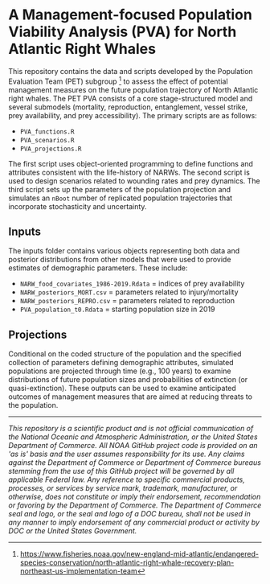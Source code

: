 # A Management-focused Population Viability Analysis (PVA) for North Atlantic Right Whales

This repository contains the data and scripts developed by the Population Evaluation Team (PET) subgroup [^*] to assess the effect of potential management measures on the future population trajectory of North Atlantic right whales. The PET PVA consists of a core stage-structured model and several submodels (mortality, reproduction, entanglement, vessel strike, prey availability, and prey accessibility). The primary scripts are as follows:

-   `PVA_functions.R`
-   `PVA_scenarios.R`
-   `PVA_projections.R`

The first script uses object-oriented programming to define functions and attributes consistent with the life-history of NARWs. The second script is used to design scenarios related to wounding rates and prey dynamics. The third script sets up the parameters of the population projection and simulates an `nBoot` number of replicated population trajectories that incorporate stochasticity and uncertainty.

## Inputs

The inputs folder contains various objects representing both data and posterior distributions from other models that were used to provide estimates of demographic parameters. These include:

-   `NARW_food_covariates_1986-2019.Rdata` = indices of prey availability
-   `NARW_posteriors_MORT.csv` = parameters related to injury/mortality
-   `NARW_posteriors_REPRO.csv` = parameters related to reproduction
-   `PVA_population_t0.Rdata` = starting population size in 2019

## Projections

Conditional on the coded structure of the population and the specified collection of parameters defining demographic attributes, simulated populations are projected through time (e.g., 100 years) to examine distributions of future population sizes and probabilities of extinction (or quasi-extinction). These outputs can be used to examine anticipated outcomes of management measures that are aimed at reducing threats to the population.

[^*]: https://www.fisheries.noaa.gov/new-england-mid-atlantic/endangered-species-conservation/north-atlantic-right-whale-recovery-plan-northeast-us-implementation-team
------------------------------------------------------------------------

*This repository is a scientific product and is not official communication of the National Oceanic and Atmospheric Administration, or the United States Department of Commerce. All NOAA GitHub project code is provided on an 'as is' basis and the user assumes responsibility for its use. Any claims against the Department of Commerce or Department of Commerce bureaus stemming from the use of this GitHub project will be governed by all applicable Federal law. Any reference to specific commercial products, processes, or services by service mark, trademark, manufacturer, or otherwise, does not constitute or imply their endorsement, recommendation or favoring by the Department of Commerce. The Department of Commerce seal and logo, or the seal and logo of a DOC bureau, shall not be used in any manner to imply endorsement of any commercial product or activity by DOC or the United States Government.*
